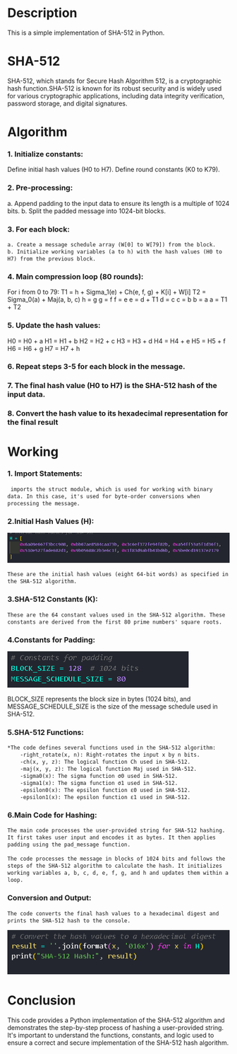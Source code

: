 
# Description

This is a simple implementation of SHA-512 in Python.

# SHA-512

SHA-512, which stands for Secure Hash Algorithm 512, is a cryptographic hash function.SHA-512 is known for its robust security and is widely used for various
cryptographic applications, including data integrity verification, password storage, and digital
signatures.

# Algorithm

### 1. Initialize constants:
Define initial hash values (H0 to H7).
Define round constants (K0 to K79).
### 2. Pre-processing:
a. Append padding to the input data to ensure its length is a multiple of 1024 bits.
b. Split the padded message into 1024-bit blocks.
### 3. For each block:
    a. Create a message schedule array (W[0] to W[79]) from the block.
    b. Initialize working variables (a to h) with the hash values (H0 to H7) from the previous block.
### 4. Main compression loop (80 rounds):
For i from 0 to 79:
T1 = h + Sigma_1(e) + Ch(e, f, g) + K[i] + W[i]
T2 = Sigma_0(a) + Maj(a, b, c)
h = g
g = f
f = e
e = d + T1
d = c
c = b
b = a
a = T1 + T2
### 5. Update the hash values:
H0 = H0 + a
H1 = H1 + b
H2 = H2 + c
H3 = H3 + d
H4 = H4 + e
H5 = H5 + f
H6 = H6 + g
H7 = H7 + h
### 6. Repeat steps 3-5 for each block in the message.
### 7. The final hash value (H0 to H7) is the SHA-512 hash of the input data.
### 8. Convert the hash value to its hexadecimal representation for the final result

# Working
### 1. Import Statements:

     imports the struct module, which is used for working with binary data. In this case, it's used for byte-order conversions when processing the message.

### 2.Initial Hash Values (H):

![Alt text](image.png)

    These are the initial hash values (eight 64-bit words) as specified in the SHA-512 algorithm.

### 3.SHA-512 Constants (K):
    These are the 64 constant values used in the SHA-512 algorithm. These constants are derived from the first 80 prime numbers' square roots.

### 4.Constants for Padding:
![Alt text](image-1.png)

BLOCK_SIZE represents the block size in bytes (1024 bits), and MESSAGE_SCHEDULE_SIZE is the size of the message schedule used in SHA-512.

### 5.SHA-512 Functions:

    *The code defines several functions used in the SHA-512 algorithm:
        -right_rotate(x, n): Right-rotates the input x by n bits.
        -ch(x, y, z): The logical function Ch used in SHA-512.
        -maj(x, y, z): The logical function Maj used in SHA-512.
        -sigma0(x): The sigma function σ0 used in SHA-512.
        -sigma1(x): The sigma function σ1 used in SHA-512.
        -epsilon0(x): The epsilon function ε0 used in SHA-512.
        -epsilon1(x): The epsilon function ε1 used in SHA-512.

### 6.Main Code for Hashing:

    The main code processes the user-provided string for SHA-512 hashing. It first takes user input and encodes it as bytes. It then applies padding using the pad_message function.

    The code processes the message in blocks of 1024 bits and follows the steps of the SHA-512 algorithm to calculate the hash. It initializes working variables a, b, c, d, e, f, g, and h and updates them within a loop.

###  Conversion and Output:
    The code converts the final hash values to a hexadecimal digest and prints the SHA-512 hash to the console.

![Alt text](image-2.png)

# Conclusion
This code provides a Python implementation of the SHA-512 algorithm and demonstrates the step-by-step process of hashing a user-provided string. It's important to understand the functions, constants, and logic used to ensure a correct and secure implementation of the SHA-512 hash algorithm.

